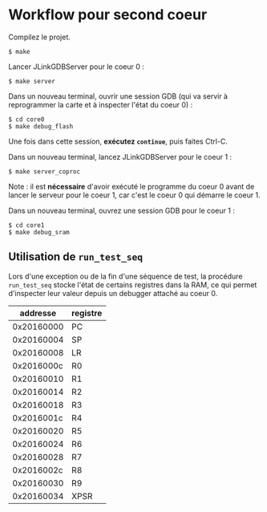 # Workflow pour second coeur

Compilez le projet.

```
$ make
```

Lancer JLinkGDBServer pour le coeur 0 :

```
$ make server
```

Dans un nouveau terminal, ouvrir une session GDB (qui va servir à reprogrammer la carte et à inspecter l'état du coeur 0) :

```
$ cd core0
$ make debug_flash
```

Une fois dans cette session, **exécutez `continue`**, puis faites Ctrl-C.

Dans un nouveau terminal, lancez JLinkGDBServer pour le coeur 1 :

```
$ make server_coproc
```

Note : il est **nécessaire** d'avoir exécuté le programme du coeur 0 avant de lancer le serveur pour le coeur 1, car c'est le coeur 0 qui démarre le coeur 1.

Dans un nouveau terminal, ouvrez une session GDB pour le coeur 1 :

```
$ cd core1
$ make debug_sram
```


## Utilisation de `run_test_seq`

Lors d'une exception ou de la fin d'une séquence de test, la procédure `run_test_seq` stocke l'état de certains registres dans la RAM, ce qui permet d'inspecter leur valeur depuis un debugger attaché au coeur 0.

| addresse   | registre |
|------------|----------|
| 0x20160000 | PC       |
| 0x20160004 | SP       |
| 0x20160008 | LR       |
| 0x2016000c | R0       |
| 0x20160010 | R1       |
| 0x20160014 | R2       |
| 0x20160018 | R3       |
| 0x2016001c | R4       |
| 0x20160020 | R5       |
| 0x20160024 | R6       |
| 0x20160028 | R7       |
| 0x2016002c | R8       |
| 0x20160030 | R9       |
| 0x20160034 | XPSR     |
